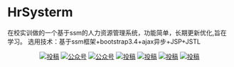 # HrSysterm
在校实训做的一个基于ssm的人力资源管理系统，功能简单，长期更新优化,旨在学习。
选用技术：基于ssm框架+bootstrap3.4+ajax异步+JSP+JSTL

<p align="center">
    <a href="#投稿"><img src="https://img.shields.io/badge/在校-实训-blue.svg" alt="投稿"></a>
  <a href="#公众号"><img src="https://img.shields.io/badge/%E5%85%AC%E4%BC%97%E5%8F%B7-白码手记-lightgrey.svg" alt="公众号"></a>
  <a href="#公众号"><img src="https://img.shields.io/badge/语言-Java-important.svg" alt="公众号"></a>
  <a href="#投稿"><img src="https://img.shields.io/badge/support-持续优化-green.svg" alt="投稿"></a>
  <a href="#投稿"><img src="https://img.shields.io/badge/框架-SSM-orange.svg" alt="投稿"></a>
  <a href="#投稿"><img src="https://img.shields.io/badge/Ajax-异步-yellow.svg" alt="投稿"></a>
  <a href="#投稿"><img src="https://img.shields.io/badge/数据库-MySql-red.svg" alt="投稿"></a>
  
  
</p>
